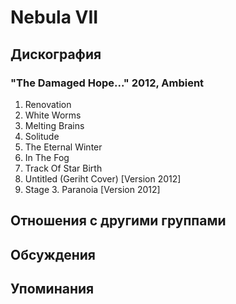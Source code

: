 # Nebula VII



## Дискография

### "The Damaged Hope..." 2012, Ambient

01. Renovation
02. White Worms
03. Melting Brains
04. Solitude
05. The Eternal Winter
06. In The Fog
07. Track Of Star Birth
08. Untitled (Geriht Cover) [Version 2012]
09. Stage 3. Paranoia [Version 2012]


## Отношения с другими группами


## Обсуждения


## Упоминания

